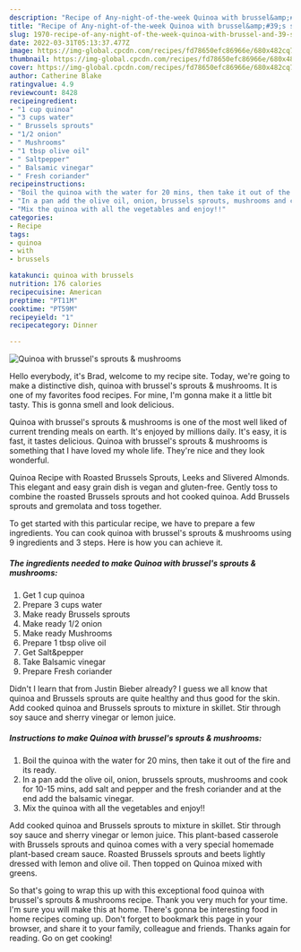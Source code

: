 ```yaml
---
description: "Recipe of Any-night-of-the-week Quinoa with brussel&amp;#39;s sprouts &amp;amp; mushrooms"
title: "Recipe of Any-night-of-the-week Quinoa with brussel&amp;#39;s sprouts &amp;amp; mushrooms"
slug: 1970-recipe-of-any-night-of-the-week-quinoa-with-brussel-and-39-s-sprouts-and-amp-mushrooms
date: 2022-03-31T05:13:37.477Z
image: https://img-global.cpcdn.com/recipes/fd78650efc86966e/680x482cq70/quinoa-with-brussels-sprouts-mushrooms-recipe-main-photo.jpg
thumbnail: https://img-global.cpcdn.com/recipes/fd78650efc86966e/680x482cq70/quinoa-with-brussels-sprouts-mushrooms-recipe-main-photo.jpg
cover: https://img-global.cpcdn.com/recipes/fd78650efc86966e/680x482cq70/quinoa-with-brussels-sprouts-mushrooms-recipe-main-photo.jpg
author: Catherine Blake
ratingvalue: 4.9
reviewcount: 8428
recipeingredient:
- "1 cup quinoa"
- "3 cups water"
- " Brussels sprouts"
- "1/2 onion"
- " Mushrooms"
- "1 tbsp olive oil"
- " Saltpepper"
- " Balsamic vinegar"
- " Fresh coriander"
recipeinstructions:
- "Boil the quinoa with the water for 20 mins, then take it out of the fire and its ready."
- "In a pan add the olive oil, onion, brussels sprouts, mushrooms and cook for 10-15 mins, add salt and pepper and the fresh coriander and at the end add the balsamic vinegar."
- "Mix the quinoa with all the vegetables and enjoy!!"
categories:
- Recipe
tags:
- quinoa
- with
- brussels

katakunci: quinoa with brussels 
nutrition: 176 calories
recipecuisine: American
preptime: "PT11M"
cooktime: "PT59M"
recipeyield: "1"
recipecategory: Dinner

---
```



![Quinoa with brussel&#39;s sprouts &amp; mushrooms](https://img-global.cpcdn.com/recipes/fd78650efc86966e/680x482cq70/quinoa-with-brussels-sprouts-mushrooms-recipe-main-photo.jpg)

Hello everybody, it's Brad, welcome to my recipe site. Today, we're going to make a distinctive dish, quinoa with brussel&#39;s sprouts &amp; mushrooms. It is one of my favorites food recipes. For mine, I'm gonna make it a little bit tasty. This is gonna smell and look delicious.

Quinoa with brussel&#39;s sprouts &amp; mushrooms is one of the most well liked of current trending meals on earth. It's enjoyed by millions daily. It's easy, it is fast, it tastes delicious. Quinoa with brussel&#39;s sprouts &amp; mushrooms is something that I have loved my whole life. They're nice and they look wonderful.

Quinoa Recipe with Roasted Brussels Sprouts, Leeks and Slivered Almonds. This elegant and easy grain dish is vegan and gluten-free. Gently toss to combine the roasted Brussels sprouts and hot cooked quinoa. Add Brussels sprouts and gremolata and toss together.


To get started with this particular recipe, we have to prepare a few ingredients. You can cook quinoa with brussel&#39;s sprouts &amp; mushrooms using 9 ingredients and 3 steps. Here is how you can achieve it.

<!--inarticleads1-->

##### The ingredients needed to make Quinoa with brussel&#39;s sprouts &amp; mushrooms:

1. Get 1 cup quinoa
1. Prepare 3 cups water
1. Make ready  Brussels sprouts
1. Make ready 1/2 onion
1. Make ready  Mushrooms
1. Prepare 1 tbsp olive oil
1. Get  Salt&amp;pepper
1. Take  Balsamic vinegar
1. Prepare  Fresh coriander


Didn&#39;t I learn that from Justin Bieber already? I guess we all know that quinoa and Brussels sprouts are quite healthy and thus good for the skin. Add cooked quinoa and Brussels sprouts to mixture in skillet. Stir through soy sauce and sherry vinegar or lemon juice. 

<!--inarticleads2-->

##### Instructions to make Quinoa with brussel&#39;s sprouts &amp; mushrooms:

1. Boil the quinoa with the water for 20 mins, then take it out of the fire and its ready.
1. In a pan add the olive oil, onion, brussels sprouts, mushrooms and cook for 10-15 mins, add salt and pepper and the fresh coriander and at the end add the balsamic vinegar.
1. Mix the quinoa with all the vegetables and enjoy!!


Add cooked quinoa and Brussels sprouts to mixture in skillet. Stir through soy sauce and sherry vinegar or lemon juice. This plant-based casserole with Brussels sprouts and quinoa comes with a very special homemade plant-based cream sauce. Roasted Brussels sprouts and beets lightly dressed with lemon and olive oil. Then topped on Quinoa mixed with greens. 

So that's going to wrap this up with this exceptional food quinoa with brussel&#39;s sprouts &amp; mushrooms recipe. Thank you very much for your time. I'm sure you will make this at home. There's gonna be interesting food in home recipes coming up. Don't forget to bookmark this page in your browser, and share it to your family, colleague and friends. Thanks again for reading. Go on get cooking!
